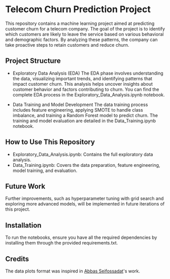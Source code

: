 # Telecom Churn Prediction Project

This repository contains a machine learning project aimed at predicting customer churn for a telecom company. The goal of the project is to identify which customers are likely to leave the service based on various behavioral and demographic factors. By analyzing these patterns, the company can take proactive steps to retain customers and reduce churn.

## Project Structure

* Exploratory Data Analysis (EDA)
The EDA phase involves understanding the data, visualizing important trends, and identifying patterns that impact customer churn. This analysis helps uncover insights about customer behavior and factors contributing to churn. You can find the complete EDA process in the Exploratory_Data_Analysis.ipynb notebook.

* Data Training and Model Development
The data training process includes feature engineering, applying SMOTE to handle class imbalance, and training a Random Forest model to predict churn. The training and model evaluation are detailed in the Data_Training.ipynb notebook.

## How to Use This Repository

* Exploratory_Data_Analysis.ipynb: Contains the full exploratory data analysis.
* Data_Training.ipynb: Covers the data preparation, feature engineering, model training, and evaluation.

## Future Work

Further improvements, such as hyperparameter tuning with grid search and exploring more advanced models, will be implemented in future iterations of this project.

## Installation

To run the notebooks, ensure you have all the required dependencies by installing them through the provided requirements.txt.

## Credits

The data plots format was inspired in [Abbas Seifossadat](https://www.kaggle.com/abbasseifossadat)'s work.